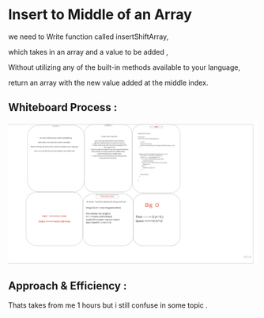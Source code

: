# Insert to Middle of an Array

we need to Write function called insertShiftArray,

which takes in an array and a value to be added ,

Without utilizing any of the built-in methods available to your language,

 return an array with the new value added at the middle index.






## Whiteboard Process :


![array-insert-shift](./image/array-insert-shift.jpg)






## Approach & Efficiency :
Thats takes from me 1 hours but i still confuse in some topic .


